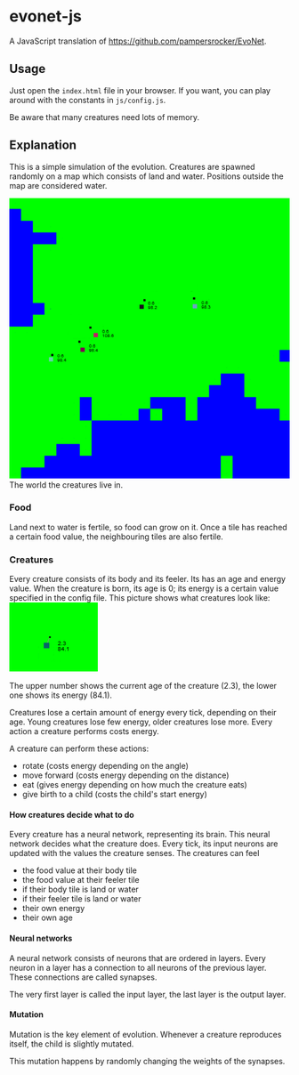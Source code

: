 # evonet-js
A JavaScript translation of https://github.com/pampersrocker/EvoNet.

## Usage
Just open the `index.html` file in your browser. If you want, you can play
around with the constants in `js/config.js`.

Be aware that many creatures need lots of memory.

## Explanation
This is a simple simulation of the evolution. Creatures are spawned randomly on
a map which consists of land and water. Positions outside the map are considered
water.

![The world the creatures live in.](res/tilemap.png)
The world the creatures live in.

### Food
Land next to water is fertile, so food can grow on it. Once a tile has reached a
certain food value, the neighbouring tiles are also fertile.

### Creatures
Every creature consists of its body and its feeler. Its has an age and energy
value. When the creature is born, its age is 0; its energy is a certain value
specified in the config file. This picture shows what creatures look like:
![A creature.](res/creature.png)

The upper number shows the current age of the creature (2.3), the lower one
shows its energy (84.1).

Creatures lose a certain amount of energy every tick, depending on their age.
Young creatures lose few energy, older creatures lose more. Every action a
creature performs costs energy.

A creature can perform these actions:
* rotate (costs energy depending on the angle)
* move forward (costs energy depending on the distance)
* eat (gives energy depending on how much the creature eats)
* give birth to a child (costs the child's start energy)

#### How creatures decide what to do
Every creature has a neural network, representing its brain. This neural network
decides what the creature does. Every tick, its input neurons are updated with
the values the creature senses. The creatures can feel
* the food value at their body tile
* the food value at their feeler tile
* if their body tile is land or water
* if their feeler tile is land or water
* their own energy
* their own age

#### Neural networks
A neural network consists of neurons that are ordered in layers. Every neuron in
a layer has a connection to all neurons of the previous layer. These connections
are called synapses.

The very first layer is called the input layer, the last layer is the output
layer.

#### Mutation
Mutation is the key element of evolution. Whenever a creature reproduces itself,
the child is slightly mutated.

This mutation happens by randomly changing the weights of the synapses.
